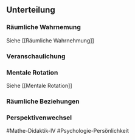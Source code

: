 ## Unterteilung
### Räumliche Wahrnemung
Siehe [[Räumliche Wahrnehmung]]

### Veranschaulichung

### Mentale Rotation
Siehe [[Mentale Rotation]]

### Räumliche Beziehungen


### Perspektivenwechsel


#Mathe-Didaktik-IV 
#Psychologie-Persönlichkeit 